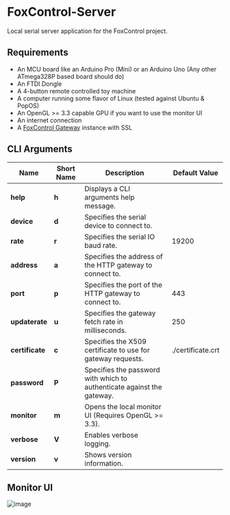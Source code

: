 # FoxControl-Server
Local serial server application for the FoxControl project.

## Requirements
* An MCU board like an Arduino Pro (Mini) or an Arduino Uno (Any other ATmega328P based board should do)  
* An FTDI Dongle
* A 4-button remote controlled toy machine
* A computer running some flavor of Linux (tested against Ubuntu & PopOS)
* An OpenGL >= 3.3 capable GPU if you want to use the monitor UI
* An internet connection
* A [FoxControl Gateway](https://github.com/TheF0x0/FoxControl-Gateway) instance with SSL

## CLI Arguments
| Name            | Short Name | Description                                                            | Default Value     |
|-----------------|------------|------------------------------------------------------------------------|-------------------|
| **help**        | **h**      | Displays a CLI arguments help message.                                 |                   |
| **device**      | **d**      | Specifies the serial device to connect to.                             |                   |
| **rate**        | **r**      | Specifies the serial IO baud rate.                                     | 19200             |
| **address**     | **a**      | Specifies the address of the HTTP gateway to connect to.               |                   |
| **port**        | **p**      | Specifies the port of the HTTP gateway to connect to.                  | 443               |
| **updaterate**  | **u**      | Specifies the gateway fetch rate in milliseconds.                      | 250               |
| **certificate** | **c**      | Specifies the X509 certificate to use for gateway requests.            | ./certificate.crt |
| **password**    | **P**      | Specifies the password with which to authenticate against the gateway. |                   | 
| **monitor**     | **m**      | Opens the local monitor UI (Requires OpenGL >= 3.3).                   |                   |
| **verbose**     | **V**      | Enables verbose logging.                                               |                   |
| **version**     | **v**      | Shows version information.                                             |                   |

## Monitor UI
![image](https://user-images.githubusercontent.com/129870615/230422224-210a9977-629b-417b-b4f8-314c705bd574.png)
